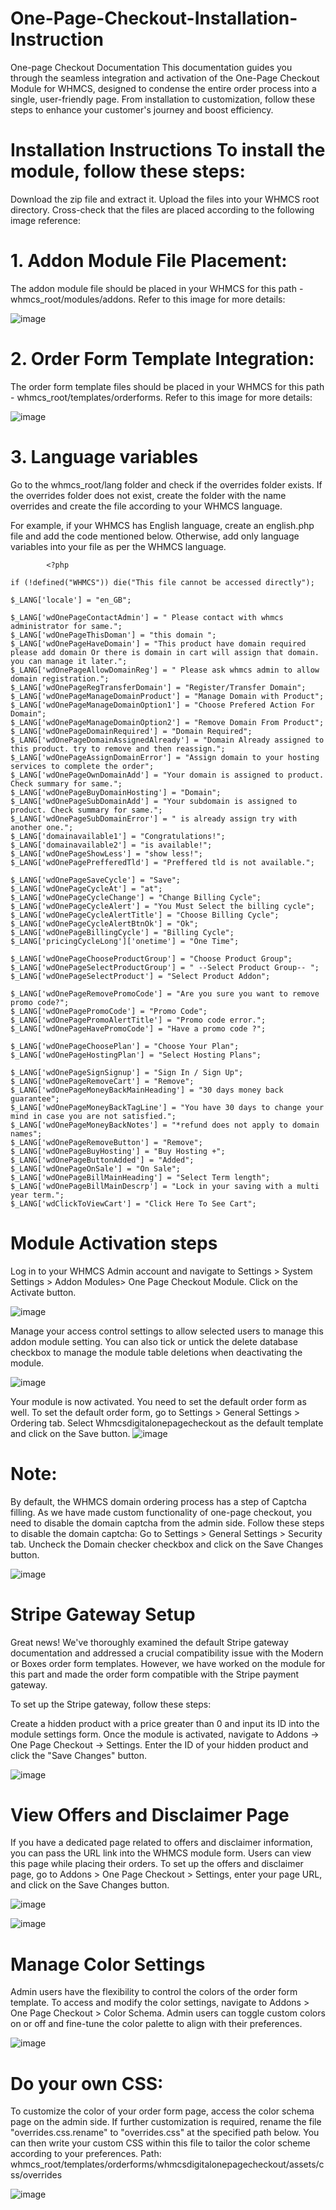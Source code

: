 # One-Page-Checkout-Installation-Instruction



One-page Checkout Documentation
This documentation guides you through the seamless integration and activation of the One-Page Checkout Module for WHMCS, designed to condense the entire order process into a single, user-friendly page. From installation to customization, follow these steps to enhance your customer's journey and boost efficiency.
# Installation Instructions To install the module, follow these steps:
Download the zip file and extract it.
Upload the files into your WHMCS root directory.
Cross-check that the files are placed according to the following image reference:
# 1. Addon Module File Placement:
The addon module file should be placed in your WHMCS for this path - whmcs_root/modules/addons. Refer to this image for more details:

![image](https://github.com/rakesh-610weblab/One-Page-Checkout-Installation-Instruction/assets/154584764/139d6e55-9dd3-4445-8fbe-d3b4367b2471)

   

# 2. Order Form Template Integration:
The order form template files should be placed in your WHMCS for this path - whmcs_root/templates/orderforms. Refer to this image for more details: 

![image](https://github.com/rakesh-610weblab/One-Page-Checkout-Installation-Instruction/assets/154584764/55489684-3a1d-4072-accf-038d06c385f2)


# 3. Language variables
Go to the whmcs_root/lang folder and check if the overrides folder exists. If the overrides folder does not exist, create the folder with the name overrides and create the file according to your WHMCS language. 

For example, if your WHMCS has English language, create an english.php file and add the code mentioned below. Otherwise, add only language variables into your file as per the WHMCS language.
```
        <?php

if (!defined("WHMCS")) die("This file cannot be accessed directly");

$_LANG['locale'] = "en_GB";

$_LANG['wdOnePageContactAdmin'] = " Please contact with whmcs administrator for same.";
$_LANG['wdOnePageThisDoman'] = "this domain ";
$_LANG['wdOnePageHaveDomain'] = "This product have domain required please add domain Or there is domain in cart will assign that domain. you can manage it later.";
$_LANG['wdOnePageAllowDomainReg'] = " Please ask whmcs admin to allow domain registration.";
$_LANG['wdOnePageRegTransferDomain'] = "Register/Transfer Domain";
$_LANG['wdOnePageManageDomainProduct'] = "Manage Domain with Product";
$_LANG['wdOnePageManageDomainOption1'] = "Choose Prefered Action For Domain";
$_LANG['wdOnePageManageDomainOption2'] = "Remove Domain From Product";
$_LANG['wdOnePageDomainRequired'] = "Domain Required";
$_LANG['wdOnePageDomainAssignedAlready'] = "Domain Already assigned to this product. try to remove and then reassign.";
$_LANG['wdOnePageAssignDomainError'] = "Assign domain to your hosting services to complete the order";
$_LANG['wdOnePageOwnDomainAdd'] = "Your domain is assigned to product. Check summary for same.";
$_LANG['wdOnePageBuyDomainHosting'] = "Domain";
$_LANG['wdOnePageSubDomainAdd'] = "Your subdomain is assigned to product. Check summary for same.";
$_LANG['wdOnePageSubDomainError'] = " is already assign try with another one.";
$_LANG['domainavailable1'] = "Congratulations!";
$_LANG['domainavailable2'] = "is available!";
$_LANG['wdOnePageShowLess'] = "show less!";
$_LANG['wdOnePagePrefferedTld'] = "Preffered tld is not available.";

$_LANG['wdOnePageSaveCycle'] = "Save";
$_LANG['wdOnePageCycleAt'] = "at";
$_LANG['wdOnePageCycleChange'] = "Change Billing Cycle";
$_LANG['wdOnePageCycleAlert'] = "You Must Select the billing cycle";
$_LANG['wdOnePageCycleAlertTitle'] = "Choose Billing Cycle";
$_LANG['wdOnePageCycleAlertBtnOk'] = "Ok";
$_LANG['wdOnePageBillingCycle'] = "Billing Cycle";
$_LANG['pricingCycleLong']['onetime'] = "One Time";

$_LANG['wdOnePageChooseProductGroup'] = "Choose Product Group";
$_LANG['wdOnePageSelectProductGroup'] = " --Select Product Group-- ";
$_LANG['wdOnePageSelectProduct'] = "Select Product Addon";

$_LANG['wdOnePageRemovePromoCode'] = "Are you sure you want to remove promo code?";
$_LANG['wdOnePagePromoCode'] = "Promo Code";
$_LANG['wdOnePagePromoAlertTitle'] = "Promo code error.";
$_LANG['wdOnePageHavePromoCode'] = "Have a promo code ?";

$_LANG['wdOnePageChoosePlan'] = "Choose Your Plan";
$_LANG['wdOnePageHostingPlan'] = "Select Hosting Plans";

$_LANG['wdOnePageSignSignup'] = "Sign In / Sign Up";
$_LANG['wdOnePageRemoveCart'] = "Remove";
$_LANG['wdOnePageMoneyBackMainHeading'] = "30 days money back guarantee";
$_LANG['wdOnePageMoneyBackTagLine'] = "You have 30 days to change your mind in case you are not satisfied.";
$_LANG['wdOnePageMoneyBackNotes'] = "*refund does not apply to domain names";
$_LANG['wdOnePageRemoveButton'] = "Remove";
$_LANG['wdOnePageBuyHosting'] = "Buy Hosting +";
$_LANG['wdOnePageButtonAdded'] = "Added";
$_LANG['wdOnePageOnSale'] = "On Sale";
$_LANG['wdOnePageBillMainHeading'] = "Select Term length";
$_LANG['wdOnePageBillMainDescrp'] = "Lock in your saving with a multi year term.";
$_LANG['wdClickToViewCart'] = "Click Here To See Cart";
```

# Module Activation steps
Log in to your WHMCS Admin account and navigate to Settings > System Settings > Addon Modules> One Page Checkout Module. Click on the Activate button.

![image](https://github.com/rakesh-610weblab/One-Page-Checkout-Installation-Instruction/assets/154584764/0e0514d3-51eb-45ef-ba25-ddb27be5ff6c)

Manage your access control settings to allow selected users to manage this addon module setting. You can also tick or untick the delete database checkbox to manage the module table deletions when deactivating the module.

![image](https://github.com/rakesh-610weblab/One-Page-Checkout-Installation-Instruction/assets/154584764/fe5a01a2-70ab-4410-8920-8c60ee8948c7)


Your module is now activated. You need to set the default order form as well. To set the default order form, go to Settings > General Settings > Ordering tab. Select Whmcsdigitalonepagecheckout as the default template and click on the Save button.
![image](https://github.com/rakesh-610weblab/One-Page-Checkout-Installation-Instruction/assets/154584764/505d7018-343b-46d8-bbc1-d14f764ea178)

# Note:

By default, the WHMCS domain ordering process has a step of Captcha filling. As we have made custom functionality of one-page checkout, you need to disable the domain captcha from the admin side.
Follow these steps to disable the domain captcha:
Go to Settings > General Settings > Security tab.
Uncheck the Domain checker checkbox and click on the Save Changes button.

![image](https://github.com/rakesh-610weblab/One-Page-Checkout-Installation-Instruction/assets/154584764/664b1d54-6db6-40a2-87d4-38f47dfc50cb)


# Stripe Gateway Setup
Great news! We've thoroughly examined the default Stripe gateway documentation and addressed a crucial compatibility issue with the Modern or Boxes order form templates. However, we have worked on the module for this part and made the order form compatible with the Stripe payment gateway.

To set up the Stripe gateway, follow these steps:

Create a hidden product with a price greater than 0 and input its ID into the module settings form.
Once the module is activated, navigate to Addons -> One Page Checkout -> Settings.
Enter the ID of your hidden product and click the "Save Changes" button.

![image](https://github.com/rakesh-610weblab/One-Page-Checkout-Installation-Instruction/assets/154584764/6376f2a6-5bbd-4985-a589-912d36765fb6)




# View Offers and Disclaimer Page
If you have a dedicated page related to offers and disclaimer information, you can pass the URL link into the WHMCS module form. Users can view this page while placing their orders. To set up the offers and disclaimer page, go to Addons > One Page Checkout > Settings, enter your page URL, and click on the Save Changes button.

![image](https://github.com/rakesh-610weblab/One-Page-Checkout-Installation-Instruction/assets/154584764/c133dec9-5d2e-44db-8515-a184c7850fbf)

![image](https://github.com/rakesh-610weblab/One-Page-Checkout-Installation-Instruction/assets/154584764/502e5511-4349-4d8a-860e-bd9277a39377)



# Manage Color Settings
Admin users have the flexibility to control the colors of the order form template.
To access and modify the color settings, navigate to Addons > One Page Checkout > Color Schema.
Admin users can toggle custom colors on or off and fine-tune the color palette to align with their preferences.

![image](https://github.com/rakesh-610weblab/One-Page-Checkout-Installation-Instruction/assets/154584764/29e1c592-76bc-4c19-992e-c693aed2ed65)



# Do your own CSS:
To customize the color of your order form page, access the color schema page on the admin side. If further customization is required, rename the file "overrides.css.rename" to "overrides.css" at the specified path below. You can then write your custom CSS within this file to tailor the color scheme according to your preferences.
Path: whmcs_root/templates/orderforms/whmcsdigitalonepagecheckout/assets/css/overrides

![image](https://github.com/rakesh-610weblab/One-Page-Checkout-Installation-Instruction/assets/154584764/1c1b616b-6f3f-4981-af9b-c455b831c508)



